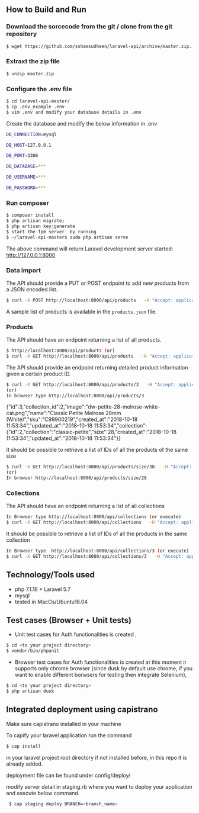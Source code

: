 ## How to Build and Run

### Download the sorcecode from the git / clone from the git repository

```sh
$ wget https://github.com/sshamsudheen/laravel-api/archive/master.zip.
```

### Extraxt the zip file

```sh
$ unzip master.zip
```


### Configure the .env file

```sh
$ cd laravel-api-master/
$ cp .env_example .env
$ vim .env and modify your database details in .env
```
Create the database and modify the below information in .env

```sh
DB_CONNECTION=mysql

DB_HOST=127.0.0.1

DB_PORT=3306

DB_DATABASE=***

DB_USERNAME=***

DB_PASSWORD=***
```


### Run composer

```sh
$ composer install
$ php artisan migrate;
$ php artisan key:generate
$ start the fpm server  by running
$ ~/laravel-api-master$ sudo php artisan serve
```

The above command will return
Laravel development server started: <http://127.0.0.1:8000>

### Data import

The API should provide a PUT or POST endpoint to add new products from a JSON encoded list.

```sh
$ curl -X POST http://localhost:8000/api/products   -H "Accept: application/json"   -H "Content-Type: application/json"   -T 'products.json';
```

 A sample list of products is available in the `products.json` file.

### Products
The API should have an endpoint returning a list of all products.

```sh
$ http://localhost:8000/api/products (or)
$ curl -X GET http://localhost:8000/api/products   -H "Accept: application/json"   -H "Content-Type: application/json"
```

The API should provide an endpoint returning detailed product information given a certain product ID.

```sh
$ curl -X GET http://localhost:8000/api/products/3   -H "Accept: application/json"   -H "Content-Type: application/json"  
(or)
In browser type http://localhost:8000/api/products/3
```

{"id":3,"collection_id":2,"image":"dw-petite-28-melrose-white-cat.png","name":"Classic Petite Melrose 28mm (White)","sku":"C99900219","created_at":"2018-10-18 11:53:34","updated_at":"2018-10-18 11:53:34","collection":{"id":2,"collection":"classic-petite","size":28,"created_at":"2018-10-18 11:53:34","updated_at":"2018-10-18 11:53:34"}}

It should be possible to retrieve a list of IDs of all the products of the same size

```sh
$ curl -X GET http://localhost:8000/api/products/size/38   -H "Accept: application/json"   -H "Content-Type: application/json"
(or)
In browser http://localhost:8000/api/products/size/28
```

### Collections
The API should have an endpoint returning a list of all collections
```sh
In Browser type http://localhost:8000/api/collections (or execute)
$ curl -X GET http://localhost:8000/api/collections   -H "Accept: application/json"   -H "Content-Type: application/json"  
```

It should be possible to retrieve a list of IDs of all the products in the same collection

```sh
In Browser type  http://localhost:8000/api/collections/3 (or execute)
$ curl -X GET http://localhost:8000/api/collections/3   -H "Accept: application/json"   -H "Content-Type: application/json"
```

## Technology/Tools used

- php 7.1.16 + Laravel 5.7
- mysql
- tested in MacOs/Ubuntu16.04

## Test cases (Browser + Unit tests)

- Unit test cases for Auth functionalities is created ,

```sh
$ cd <to your project directory>
$ vendor/bin/phpunit
```

- Browser test cases for Auth functionalities is created at this moment it supports only chrome browser (since dusk by default use chrome, if you want to enable different borwsers for testing then integrate Selenium),

```sh
$ cd <to your project directory>
$ php artisan dusk
```

## Integrated deployment using capistrano

Make sure capistrano installed in your machine

To capify your laravel application run the command

```sh
$ cap install
```
in your laravel project root directory if not installed before, in this repo it is already added.

deployment file can be found under config/deploy/


modify server detail in staging.rb where you want to deploy your application and execute below command.

```sh
 $ cap staging deploy BRANCH=<branch_name>
 ```
